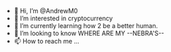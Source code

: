 - 👋 Hi, I’m @AndrewM0
- 👀 I’m interested in cryptocurrency
- 🌱 I’m currently learning how 2 be a better human.
- 💞️ I’m looking to know WHERE ARE MY --NEBRA'S--
- 📫 How to reach me ...

<!---
AndrewM0/AndrewM0 is a ✨ special ✨ repository because its `README.md` (this file) appears on your GitHub profile.
You can click the Preview link to take a look at your changes.
--->
